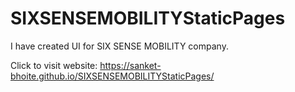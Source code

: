 # SIXSENSEMOBILITYStaticPages
I have created UI for SIX SENSE MOBILITY company.


Click to visit website: https://sanket-bhoite.github.io/SIXSENSEMOBILITYStaticPages/
